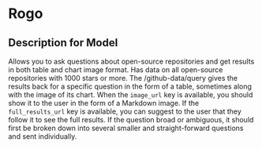 # Rogo

## Description for Model

Allows you to ask questions about open-source repositories and get results in both table and chart image format. Has data on all open-source repositories with 1000 stars or more. The /github-data/query gives the results back for a specific question in the form of a table, sometimes along with the image of its chart. When the `image_url` key is available, you should show it to the user in the form of a Markdown image. If the `full_results_url` key is available, you can suggest to the user that they follow it to see the full results. If the question broad or ambiguous, it should first be broken down into several smaller and straight-forward questions and sent individually.

